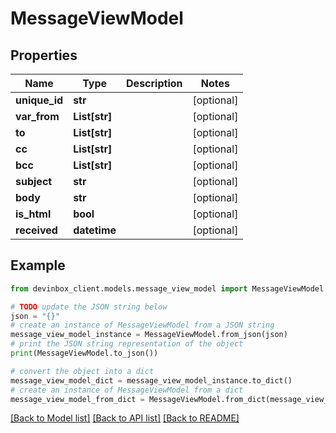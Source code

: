# MessageViewModel


## Properties

Name | Type | Description | Notes
------------ | ------------- | ------------- | -------------
**unique_id** | **str** |  | [optional] 
**var_from** | **List[str]** |  | [optional] 
**to** | **List[str]** |  | [optional] 
**cc** | **List[str]** |  | [optional] 
**bcc** | **List[str]** |  | [optional] 
**subject** | **str** |  | [optional] 
**body** | **str** |  | [optional] 
**is_html** | **bool** |  | [optional] 
**received** | **datetime** |  | [optional] 

## Example

```python
from devinbox_client.models.message_view_model import MessageViewModel

# TODO update the JSON string below
json = "{}"
# create an instance of MessageViewModel from a JSON string
message_view_model_instance = MessageViewModel.from_json(json)
# print the JSON string representation of the object
print(MessageViewModel.to_json())

# convert the object into a dict
message_view_model_dict = message_view_model_instance.to_dict()
# create an instance of MessageViewModel from a dict
message_view_model_from_dict = MessageViewModel.from_dict(message_view_model_dict)
```
[[Back to Model list]](../README.md#documentation-for-models) [[Back to API list]](../README.md#documentation-for-api-endpoints) [[Back to README]](../README.md)


